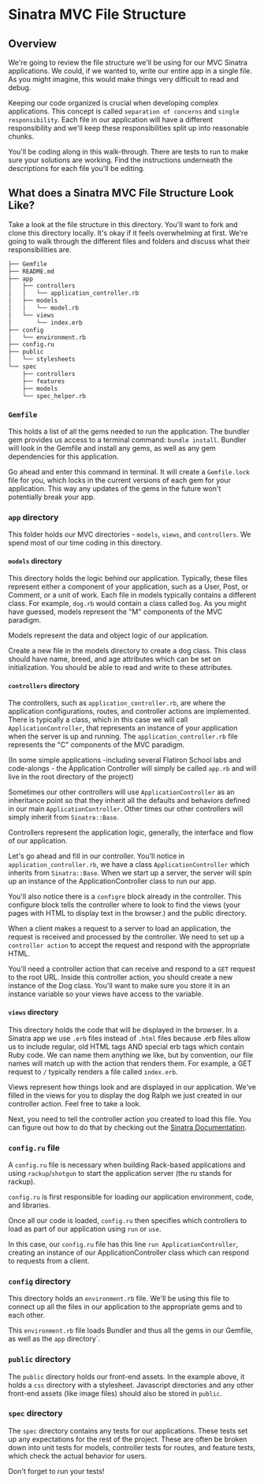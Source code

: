 # Sinatra MVC File Structure

## Overview

We're going to review the file structure we'll be using for our MVC Sinatra applications. We could, if we wanted to, write our entire app in a single file. As you might imagine, this would make things very difficult to read and debug.

Keeping our code organized is crucial when developing complex applications. This concept is called `separation of concerns` and `single responsibility`. Each file in our application will have a different responsibility and we'll keep these responsibilities split up into reasonable chunks.

You'll be coding along in this walk-through. There are tests to run to make sure your solutions are working. Find the instructions underneath the descriptions for each file you'll be editing.

## What does a Sinatra MVC File Structure Look Like?

Take a look at the file structure in this directory. You'll want to fork and clone this directory locally. It's okay if it feels overwhelming at first. We're going to walk through the different files and folders and discuss what their responsibilities are.

```bash
├── Gemfile
├── README.md
├── app
│   ├── controllers
│   │   └── application_controller.rb
│   ├── models
│   │   └── model.rb
│   └── views
│       └── index.erb
├── config
│   └── environment.rb
├── config.ru
├── public
│   └── stylesheets
└── spec
    ├── controllers
    ├── features
    ├── models
    └── spec_helper.rb
```

### `Gemfile`

This holds a list of all the gems needed to run the application. The bundler gem provides us access to a terminal command: `bundle install`. Bundler will look in the Gemfile and install any gems, as well as any gem dependencies for this application.

Go ahead and enter this command in terminal. It will create a `Gemfile.lock` file for you, which locks in the current versions of each gem for your application. This way any updates of the gems in the future won't potentially break your app.

### `app` directory

This folder holds our MVC directories - `models`, `views`, and `controllers`. We spend most of our time coding in this directory.

#### `models` directory

This directory holds the logic behind our application. Typically, these files represent either a component of your application, such as a User, Post, or Comment, or a unit of work. Each file in models typically contains a different class. For example, `dog.rb` would contain a class called `Dog`. As you might have guessed, models represent the "M" components of the MVC paradigm.

Models represent the data and object logic of our application.

Create a new file in the models directory to create a dog class. This class should have name, breed, and age attributes which can be set on initialization. You should be able to read and write to these attributes.

#### `controllers` directory

The controllers, such as `application_controller.rb`, are where the application configurations, routes, and controller actions are implemented. There is typically a class, which in this case we will call `ApplicationController`, that represents an instance of your application when the server is up and running. The `application_controller.rb` file represents the "C" components of the MVC paradigm.

(In some simple applications -including several Flatiron School labs and code-alongs - the Application Controller will simply be called `app.rb` and will live in the root directory of the project)

Sometimes our other controllers will use `ApplicationController` as an inheritance point so that they inherit all the defaults and behaviors defined in our main `ApplicationController`. Other times our other controllers will simply inherit from `Sinatra::Base`.

Controllers represent the application logic, generally, the interface and flow of our application.

Let's go ahead and fill in our controller. You'll notice in `application_controller.rb`, we have a class `ApplicationController` which inherits from `Sinatra::Base`. When we start up a server, the server will spin up an instance of the ApplicationController class to run our app.

You'll also notice there is a `configre` block already in the controller. This configure block tells the controller where to look to find the views (your pages with HTML to display text in the browser.) and the public directory.

When a client makes a request to a server to load an application, the request is received and processed by the controller. We need to set up a `controller action` to accept the request and respond with the appropriate HTML.

You'll need a controller action that can receive and respond to a `GET` request to the root URL. Inside this controller action, you should create a new instance of the Dog class. You'll want to make sure you store it in an instance variable so your views have access to the variable.

#### `views` directory

This directory holds the code that will be displayed in the browser. In a Sinatra app we use `.erb` files instead of `.html` files because .erb files allow us to include regular, old HTML tags AND special erb tags which contain Ruby code. We can name them anything we like, but by convention, our file names will match up with the action that renders them. For example, a GET request to `/` typically renders a file called `index.erb`.

Views represent how things look and are displayed in our application. We've filled in the views for you to display the dog Ralph we just created in our controller action. Feel free to take a look.

Next, you need to tell the controller action you created to load this file. You can figure out how to do that by checking out the [Sinatra Documentation](http://www.sinatrarb.com/intro.html#Views%20/%20Templates).

### `config.ru` file

A `config.ru` file is necessary when building Rack-based applications and using `rackup`/`shotgun` to start the application server (the ru stands for rackup).

`config.ru` is first responsible for loading our application environment, code, and libraries.

Once all our code is loaded, `config.ru` then specifies which controllers to load as part of our application using `run` or `use`.

In this case, our `config.ru` file has this line `run ApplicationController`, creating an instance of our ApplicationController class which can respond to requests from a client.

### `config` directory

This directory holds an `environment.rb` file. We'll be using this file to connect up all the files in our application to the appropriate gems and to each other.

This `environment.rb` file loads Bundler and thus all the gems in our Gemfile, as well as the `app` directory`.

### `public` directory

The `public` directory holds our front-end assets. In the example above, it holds a `css` directory with a stylesheet. Javascript directories and any other front-end assets (like image files) should also be stored in `public`.

### `spec` directory

The `spec` directory contains any tests for our applications. These tests set up any expectations for the rest of the project. These are often be broken down into unit tests for models, controller tests for routes, and feature tests, which check the actual behavior for users.

Don't forget to run your tests!

